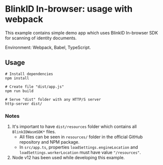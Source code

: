 # BlinkID In-browser: usage with webpack

This example contains simple demo app which uses BlinkID In-browser SDK for scanning of identity documents.

Environment: Webpack, Babel, TypeScript.

## Usage

```
# Install dependencies
npm install

# Create file "dist/app.js"
npm run build

# Serve "dist" folder with any HTTP/S server
http-server dist/
```

### Notes

1. It's important to have `dist/resources` folder which contains all `BlinkIDWasmSDK*` files.
    * All files can be seen in `resources/` folder in the official GitHub repository and NPM package.
    * In `src/app.ts`, properties `loadSettings.engineLocation` and `loadSettings.workerLocation` must have value `"/resources"`.
2. Node v12 has been used while developing this example.
